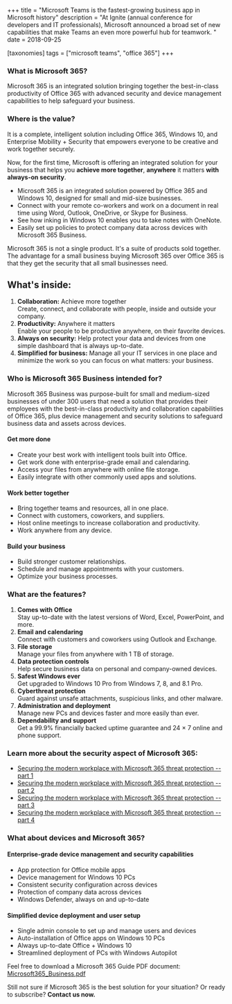 +++
title = "Microsoft Teams is the fastest-growing business app in Microsoft history"
description = "At Ignite (annual conference for developers and IT professionals),  Microsoft announced a broad set of new capabilities that make Teams an even more powerful hub for teamwork. "
date = 2018-09-25

[taxonomies]
tags = ["microsoft teams", "office 365"]
+++

### What is Microsoft 365?

Microsoft 365 is an integrated solution bringing together the
best-in-class productivity of Office 365 with advanced security and
device management capabilities to help safeguard your business.

### Where is the value?

It is a complete, intelligent solution including Office 365, Windows 10, and
Enterprise Mobility + Security that empowers everyone to be creative
and work together securely.

Now, for the first time, Microsoft is offering an integrated solution
for your business that helps you **achieve more together**, **anywhere**
it matters **with always-on security**.

-   Microsoft 365 is an integrated solution powered by Office 365 and Windows 10,
    designed for small and mid-size businesses.
-   Connect with your remote co-workers and work on a document in
    real time using Word, Outlook, OneDrive, or Skype for Business.
-   See how inking in Windows 10 enables you to take notes with OneNote.
-   Easily set up policies to protect company data across devices with
    Microsoft 365 Business.

Microsoft 365 is not a single product. It's a suite of products sold
together. The advantage for a small business buying Microsoft 365 over
Office 365 is that they get the security that all small businesses need.

What's inside:
--------------

1.  **Collaboration:** Achieve more together\
    Create, connect, and collaborate with people, inside and outside
    your company.
2.  **Productivity:** Anywhere it matters\
    Enable your people to be productive anywhere, on their favorite
    devices.
3.  **Always on security:** Help protect your data and devices from one
    simple dashboard that is always up-to-date.
4.  **Simplified for business:** Manage all your IT services in one
    place and minimize the work so you can focus on what matters: your
    business.

### Who is Microsoft 365 Business intended for?

Microsoft 365 Business was purpose-built for small and medium-sized
businesses of under 300 users that need a solution that provides their
employees with the best-in-class productivity and collaboration
capabilities of Office 365, plus device management and security
solutions to safeguard business data and assets across devices.

#### Get more done

-   Create your best work with intelligent tools built into Office.
-   Get work done with enterprise-grade email and calendaring.
-   Access your files from anywhere with online file storage.
-   Easily integrate with other commonly used apps and solutions.

#### Work better together

-   Bring together teams and resources, all in one place.
-   Connect with customers, coworkers, and suppliers.
-   Host online meetings to increase collaboration and productivity.
-   Work anywhere from any device.

#### Build your business

-   Build stronger customer relationships.
-   Schedule and manage appointments with your customers.
-   Optimize your business processes.

### What are the features?

1.  **Comes with Office**\
    Stay up-to-date with the latest versions of Word, Excel, PowerPoint,
    and more.
2.  **Email and calendaring**\
    Connect with customers and coworkers using Outlook and Exchange.
3.  **File storage**\
    Manage your files from anywhere with 1 TB of storage.
4.  **Data protection controls**\
    Help secure business data on personal and company-owned devices.
5.  **Safest Windows ever**\
    Get upgraded to Windows 10 Pro from Windows 7, 8, and 8.1 Pro.
6.  **Cyberthreat protection**\
    Guard against unsafe attachments, suspicious links, and other
    malware.
7.  **Administration and deployment**\
    Manage new PCs and devices faster and more easily than ever.
8.  **Dependability and support**\
    Get a 99.9% financially backed uptime guarantee and 24 × 7 online and
    phone support.

### Learn more about the security aspect of Microsoft 365:

-   [Securing the modern workplace with Microsoft 365 threat protection
    -- part
    1](https://cloudblogs.microsoft.com/microsoftsecure/2018/04/24/securing-the-modern-workplace-with-microsoft-365-threat-protection-part-1/)
-   [Securing the modern workplace with Microsoft 365 threat protection
    -- part
    2](https://cloudblogs.microsoft.com/microsoftsecure/2018/04/24/securing-the-modern-workplace-with-microsoft-365-threat-protection-part-2/)
-   [Securing the modern workplace with Microsoft 365 threat protection
    -- part
    3](https://cloudblogs.microsoft.com/microsoftsecure/2018/04/24/securing-the-modern-workplace-with-microsoft-365-threat-protection-part-3/)
-   [Securing the modern workplace with Microsoft 365 threat protection
    -- part
    4](https://cloudblogs.microsoft.com/microsoftsecure/2018/04/24/securing-the-modern-workplace-with-microsoft-365-threat-protection-part-4/)

### What about devices and Microsoft 365?

#### Enterprise-grade device management and security capabilities

-   App protection for Office mobile apps
-   Device management for Windows 10 PCs
-   Consistent security configuration across devices
-   Protection of company data across devices
-   Windows Defender, always on and up-to-date

#### Simplified device deployment and user setup

-   Single admin console to set up and manage users and devices
-   Auto-installation of Office apps on Windows 10 PCs
-   Always up-to-date Office + Windows 10
-   Streamlined deployment of PCs with Windows Autopilot

Feel free to download a Microsoft 365 Guide PDF document:\
[Microsoft365\_Business.pdf](https://o365hq.com/File+download/11/Microsoft365_Business.pdf)

Still not sure if Microsoft 365 is the best solution for your situation?
Or ready to subscribe? **Contact us now.**

